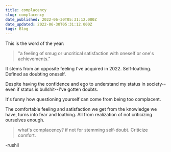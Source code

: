 ```yaml
---
title: complacency
slug: complacency
date_published: 2022-06-30T05:31:12.000Z
date_updated: 2022-06-30T05:31:12.000Z
tags: Blog
---
```


This is the word of the year:

> "a feeling of smug or uncritical satisfaction with oneself or one's achievements."

It stems from an opposite feeling I've acquired in 2022. Self-loathing. Defined as doubting oneself.

Despite having the confidence and ego to understand my status in society--even if status is bullshit--I've gotten doubts.

It's funny how questioning yourself can come from being too complacent.

The comfortable feeling and satisfaction we get from the knowledge we have, turns into fear and loathing. All from realization of not criticizing ourselves enough.

> what's complacency?
> if not for stemming self-doubt.
> Criticize comfort.

-rushil
